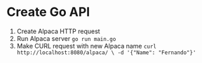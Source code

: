 # Create Go API

1. Create Alpaca HTTP request 
2. Run Alpaca server `go run main.go`
3. Make CURL request with new Alpaca name `curl http://localhost:8080/alpaca/ \
-d '{"Name": "Fernando"}'`